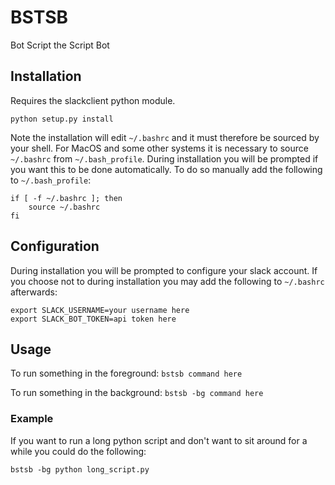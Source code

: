 # BSTSB
Bot Script the Script Bot

## Installation
Requires the slackclient python module.

`python setup.py install`

Note the installation will edit `~/.bashrc` and it must therefore be sourced by your shell.
For MacOS and some other systems it is necessary to source `~/.bashrc` from `~/.bash_profile`.
During installation you will be prompted if you want this to be done automatically.
To do so manually add the following to `~/.bash_profile`:
```
if [ -f ~/.bashrc ]; then
    source ~/.bashrc
fi
```

## Configuration
During installation you will be prompted to configure your slack account.
If you choose not to during installation you may add the following to `~/.bashrc` afterwards:
```
export SLACK_USERNAME=your username here
export SLACK_BOT_TOKEN=api token here
```
## Usage
To run something in the foreground:
`bstsb command here`

To run something in the background:
`bstsb -bg command here`

### Example
If you want to run a long python script and don't want to sit around for a while you could do the following:

`bstsb -bg python long_script.py`
